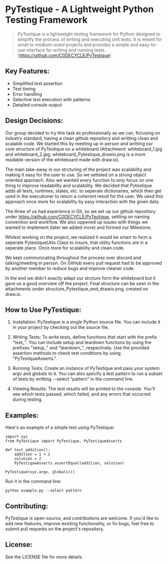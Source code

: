 # PyTestique - A Lightweight Python Testing Framework

> PyTestique is a lightweight testing framework for Python designed to simplify the process of writing and executing unit tests. It is meant for small to medium-sized projects and provides a simple and easy-to-use interface for writing and running tests. (https://github.com/C0DECYCLE/PyTestique)

## Key Features:
- Simplified test assertion
- Test timing
- Error handling
- Selective test execution with patterns
- Detailed console output

## Design Decisions:
Our group decided to try this task as professionally as we can, focusing on industry standard, having a clean github repository and writting clean and scalable code. We started this by meeting up in person and writting our core structure of PyTestique on a whiteboard (Attachment: whiteboard_1.jpg and whiteboard_2.jpg; whiteboard_Pytestique_drawio.png is a more readable version of the whiteboard made with draw.io).

The main take-away in our strcturing of the project was scalability and making it easy for the user to use. So we setteled on a strong object oriented approach. Also we wanted every function to only focus on one thing to improve readability and scalability. We decided that Pytestique adds all tests, runtimes, states, etc. to seperate dictionaries, which then get used in the executioner to return a coherent result for the user. We uesd this approach once more for scalability by easy interaction with the given data.

The three of us had experience in Git, so we set up our github repository under https://github.com/C0DECYCLE/PyTestique, settling on naming convention and workflow. We also oppened up issues with things we wanted to implement (later we added more) and formed our Milestone. 

Whilest working on the project, we realized it would be smart to form a seperate PytestiqueUtils Class to insure, that utility functions are in a seperate place. Once more for scalability and clean code.

We kept communicating throughout the process over discord and talking/meeting in person. On GitHub every pull request had to be approved by another member to reduce bugs and improve cleaner code.

In the end we didn't exactly adapt our strcture form the whiteboard but it gave us a good overview off the project. Final structure can be seen in the attachments under structure_Pytestique_end_drawio.png, created on draw.io.

## How to Use PyTestique:

1. Installation: PyTestique is a single Python source file. You can include it in your project by checking out the source file.

2. Writing Tests: To write tests, define functions that start with the prefix "test_". You can include setup and teardown functions by using the prefixes "setup_" and "teardown_", respectively. Use the provided assertion methods to check test conditions by using "PyTestiqueAsserts.".

3. Running Tests: Create an instance of PyTestique and pass your system argv and globals to it. You can also specify a test pattern to run a subset of tests by writting --select "pattern" in the command line.

5. Viewing Results: The test results will be printed to the console. You'll see which tests passed, which failed, and any errors that occurred during testing.

## Examples:

Here's an example of a simple test using PyTestique:

```
import sys
from PyTestique import PyTestique, PyTestiqueAsserts

def test_addition():
	addition = 1 + 1
	solution = 2
	PyTestiqueAsserts.assertEqual(addition, solution)

PyTestique(sys.argv, globals())
```

Run it in the command line:

`python example.py --select pattern`

## Contributing: 
PyTestique is open-source, and contributions are welcome. If you'd like to add new features, improve existing functionality, or fix bugs, feel free to submit pull requests on the project's repository.

## License: 
See the LICENSE file for more details.
